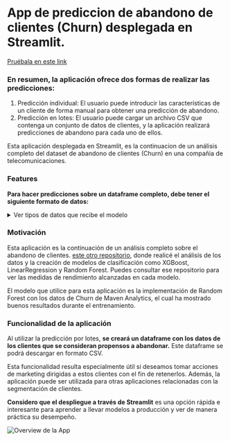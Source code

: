 # App de prediccion de abandono de clientes (Churn) desplegada en Streamlit.

[Pruébala en este link](https://ricardobrein-prediction-churn-streamlit-app-app-3ch0rd.streamlit.app/)

### En resumen, la aplicación ofrece dos formas de realizar las predicciones:

1. Predicción individual: El usuario puede introducir las características de un cliente de forma manual para obtener una predicción de abandono.
2. Predicción en lotes: El usuario puede cargar un archivo CSV que contenga un conjunto de datos de clientes, y la aplicación realizará predicciones de abandono para cada uno de ellos.

Esta aplicación desplegada en Streamlit, es la continuacion de un análisis completo del dataset de abandono de clientes (Churn) en una compañia de telecomunicaciones.

### Features
**Para hacer predicciones sobre un dataframe completo, debe tener el siguiente formato de datos:**

<details>
  <summary>Ver tipos de datos que recibe el modelo</summary>
  
  <ul style="overflow-y: scroll; max-height: 200px;">
    <li>'Gender': str</li>
    <li>'Age': int</li>
    <li>'Married': bool</li>
    <li>'Number of Dependents': int</li>
    <li>'Number of Referrals': int</li>
    <li>'Tenure in Months': int</li>
    <li>'Offer': bool</li>
    <li>'Phone Service': bool</li>
    <li>'Multiple Lines': bool</li>
    <li>'Internet Service': bool</li>
    <li>'Online Security': bool</li>
    <li>'Online Backup': bool</li>
    <li>'Device Protection Plan': bool</li>
    <li>'Premium Tech Support': bool</li>
    <li>'Streaming TV': bool</li>
    <li>'Streaming Movies': bool</li>
    <li>'Streaming Music': bool</li>
    <li>'Unlimited Data': bool</li>
    <li>'Paperless Billing': bool</li>
    <li>'Monthly Charge': float</li>
    <li>'Total Charges': float</li>
    <li>'Total Refunds': float</li>
    <li>'Total Extra Data Charges': float</li>
    <li>'Total Long Distance Charges': float</li>
    <li>'Internet Type_Cable': bool</li>
    <li>'Internet Type_DSL': bool</li>
    <li>'Internet Type_Fiber Optic': bool</li>
    <li>'Contract_Month-to-Month': bool</li>
    <li>'Contract_One Year': bool</li>
    <li>'Contract_Two Year': bool</li>
    <li>'Payment Method_Bank Withdrawal': bool</li>
    <li>'Payment Method_Credit Card': bool</li>
    <li>'Payment Method_Mailed Check': bool</li>
  </ul>
</details>

### Motivación
Esta aplicación es la continuación de un análisis completo sobre el abandono de clientes. [este otro repositorio](https://github.com/ricardobrein/Customer-churn-prediction-models), donde realicé el análisis de los datos y la creación de modelos de clasificación como XGBoost, LinearRegression y Random Forest. Puedes consultar ese repositorio para ver las medidas de rendimiento alcanzadas en cada modelo.

El modelo que utilice para esta aplicación es la implementación de Random Forest con los datos de Churn de Maven Analytics, el cual ha mostrado buenos resultados durante el entrenamiento.

### Funcionalidad de la aplicación

Al utilizar la predicción por lotes, **se creará un dataframe con los datos de los clientes que se consideran propensos a abandonar.** Este dataframe se podrá descargar en formato CSV. 

Esta funcionalidad resulta especialmente útil si deseamos tomar acciones de marketing dirigidas a estos clientes con el fin de retenerlos. Además, la aplicación puede ser utilizada para otras aplicaciones relacionadas con la segmentación de clientes.

**Considero que el despliegue a través de Streamlit** es una opción rápida e interesante para aprender a llevar modelos a producción y ver de manera práctica su desempeño.

![Overview de la App](appgif.gif)

